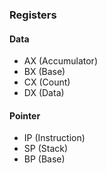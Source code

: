 ### Registers
#### Data
- AX (Accumulator)
- BX (Base)
- CX (Count)
- DX (Data)

#### Pointer
- IP (Instruction)
- SP (Stack)
- BP (Base)